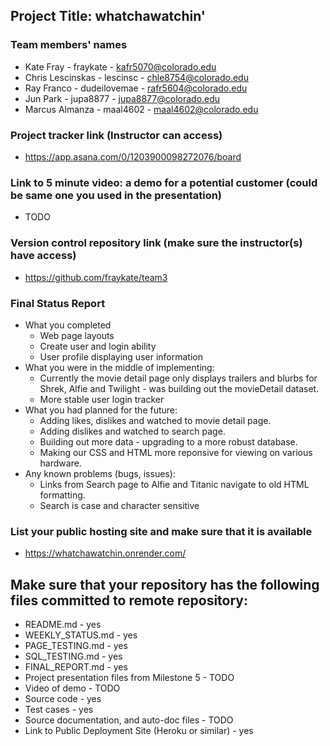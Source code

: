 ## Project Title: whatchawatchin'

### Team members' names
* Kate Fray - fraykate - kafr5070@colorado.edu
* Chris Lescinskas - lescinsc - chle8754@colorado.edu
* Ray Franco - dudeilovemae - rafr5604@colorado.edu
* Jun Park - jupa8877 - jupa8877@colorado.edu
* Marcus Almanza - maal4602 - maal4602@colorado.edu

### Project tracker link (Instructor can access)
* https://app.asana.com/0/1203900098272076/board

### Link to 5 minute video: a demo for a potential customer (could be same one you used in the presentation)
* TODO

### Version control repository link (make sure the instructor(s) have access)
* https://github.com/fraykate/team3

### Final Status Report
* What you completed
  - Web page layouts
  - Create user and login ability
  - User profile displaying user information
* What you were in the middle of implementing:
  - Currently the movie detail page only displays trailers and blurbs for Shrek, Alfie and Twilight - was building out the movieDetail dataset.
  - More stable user login tracker
* What you had planned for the future:
  - Adding likes, dislikes and watched to movie detail page.
  - Adding dislikes and watched to search page.
  - Building out more data - upgrading to a more robust database.
  - Making our CSS and HTML more reponsive for viewing on various hardware.
* Any known problems (bugs, issues):
   - Links from Search page to Alfie and Titanic navigate to old HTML formatting.
   - Search is case and character sensitive

### List your public hosting site and make sure that it is available
* https://whatchawatchin.onrender.com/

## Make sure that your repository has the following files committed to remote repository:
* README.md - yes
* WEEKLY_STATUS.md - yes
* PAGE_TESTING.md - yes
* SQL_TESTING.md - yes
* FINAL_REPORT.md - yes
* Project presentation files from Milestone 5 - TODO
* Video of demo - TODO
* Source code - yes
* Test cases - yes
* Source documentation, and auto-doc files - TODO
* Link to Public Deployment Site (Heroku or similar) - yes

